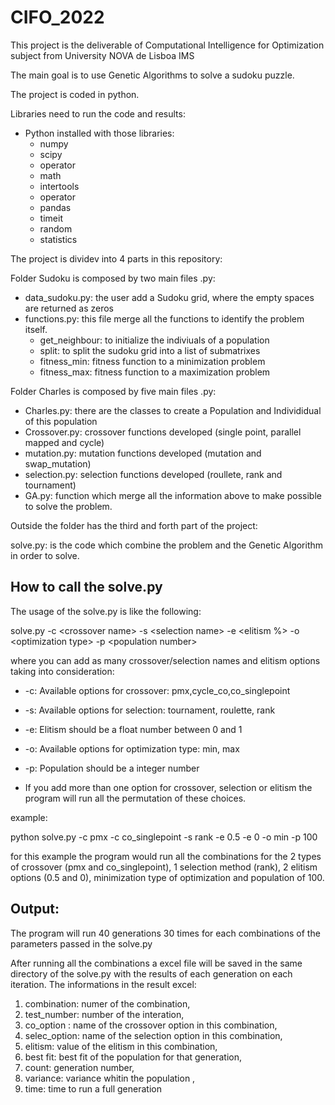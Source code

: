 # CIFO_2022

This project is the deliverable of Computational Intelligence for Optimization subject from University NOVA de Lisboa IMS 

The main goal is to use Genetic Algorithms to solve a sudoku puzzle.

The project is coded in python.

Libraries need to run the code and results:

- Python installed with those libraries:
  * numpy
  * scipy
  * operator
  * math
  * intertools
  * operator
  * pandas
  * timeit
  * random
  * statistics

The project is dividev into 4 parts in this repository:

Folder Sudoku is composed by two main files .py:
- data_sudoku.py: the user add a Sudoku grid, where the empty spaces are returned as zeros
- functions.py: this file merge all the functions to identify the problem itself.
  * get_neighbour: to initialize the indiviuals of a population
  * split: to split the sudoku grid into a list of submatrixes 
  * fitness_min: fitness function to a minimization problem
  * fitness_max: fitness function to a maximization problem
  
Folder Charles is composed by five main files .py:
- Charles.py: there are the classes to create a Population and Individidual of this population
- Crossover.py: crossover functions developed (single point, parallel mapped and cycle)
- mutation.py: mutation functions developed (mutation and swap_mutation)
- selection.py: selection functions developed (roullete, rank and tournament)
- GA.py: function which merge all the information above to make possible to solve the problem.
 
 Outside the folder has the third and forth part of the project:
 
 solve.py: is the code which combine the problem and the Genetic Algorithm in order to solve.
 
## How to call the solve.py

The usage of the solve.py is like the following:

solve.py -c \<crossover name> -s \<selection name> -e \<elitism %> -o \<optimization type> -p \<population number>

where you can add as many crossover/selection names and elitism options taking into consideration:
- -c: Available options for crossover: pmx,cycle_co,co_singlepoint
- -s: Available options for selection: tournament, roulette, rank
- -e: Elitism should be a float number between 0 and 1
- -o: Available options for optimization type: min, max
- -p: Population should be a integer number

- If you add more than one option for crossover, selection or elitism the program will run all the permutation of these choices.

example:

python solve.py -c pmx -c co_singlepoint -s rank -e 0.5 -e 0 -o min -p 100

for this example the program would run all the combinations for the 2 types of crossover (pmx and co_singlepoint), 1 selection method (rank), 2 elitism options (0.5 and 0), minimization type of optimization and population of 100.

## Output:

The program will run 40 generations 30 times for each combinations of the parameters passed in the solve.py

After running all the combinations a excel file will be saved in the same directory of the solve.py with the results of each generation on each iteration. The informations in the result excel:

1. combination: numer of the combination,
2. test_number: number of the interation,
3. co_option : name of the crossover option in this combination,
4. selec_option: name of the selection option in this combination,
5. elitism: value of the elitism in this combination,
6. best fit: best fit of the population for that generation,
7. count: generation number,
8. variance: variance whitin the population ,
9. time: time to run a full generation
